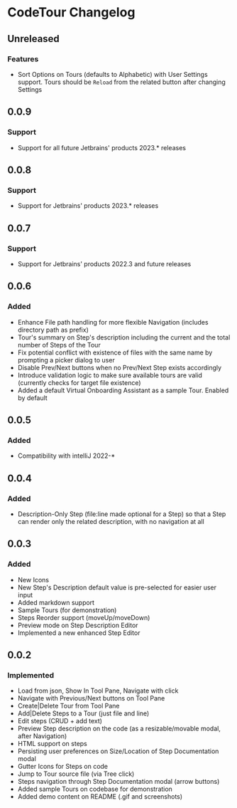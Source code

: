 <!-- Keep a Changelog guide -> https://keepachangelog.com -->

# CodeTour Changelog

## Unreleased

### Features

- Sort Options on Tours (defaults to Alphabetic) with User Settings support. Tours should be `Reload` from the related
  button after changing Settings

## 0.0.9

### Support

- Support for all future Jetbrains' products 2023.* releases

## 0.0.8

### Support

- Support for Jetbrains' products 2023.* releases

## 0.0.7

### Support

- Support for Jetbrains' products 2022.3 and future releases

## 0.0.6

### Added
- Enhance File path handling for more flexible Navigation (includes directory path as prefix)
- Tour's summary on Step's description including the current and the total number of Steps of the Tour
- Fix potential conflict with existence of files with the same name by prompting a picker dialog to user
- Disable Prev/Next buttons when no Prev/Next Step exists accordingly
- Introduce validation logic to make sure available tours are valid (currently checks for target file existence)
- Added a default Virtual Onboarding Assistant as a sample Tour. Enabled by default

## 0.0.5

### Added
- Compatibility with intelliJ 2022-*

## 0.0.4

### Added
- Description-Only Step (file:line made optional for a Step) so that a Step can render only the related description,
  with no navigation at all

## 0.0.3

### Added
- New Icons
- New Step's Description default value is pre-selected for easier user input
- Added markdown support
- Sample Tours (for demonstration)
- Steps Reorder support (moveUp/moveDown)
- Preview mode on Step Description Editor
- Implemented a new enhanced Step Editor

## 0.0.2

### Implemented
- Load from json, Show In Tool Pane, Navigate with click
- Navigate with Previous/Next buttons on Tool Pane
- Create|Delete Tour from Tool Pane
- Add|Delete Steps to a Tour (just file and line)
- Edit steps (CRUD + add text)
- Preview Step description on the code (as a resizable/movable modal, after Navigation)
- HTML support on steps
- Persisting user preferences on Size/Location of Step Documentation modal
- Gutter Icons for Steps on code
- Jump to Tour source file (via Tree click)
- Steps navigation through Step Documentation modal (arrow buttons)
- Added sample Tours on codebase for demonstration
- Added demo content on README (.gif and screenshots)
